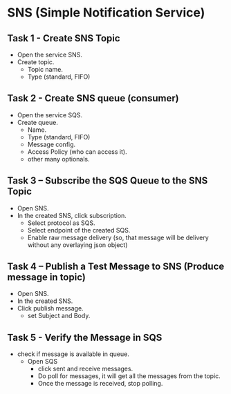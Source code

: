 # SNS (Simple Notification Service)

## Task 1 - Create SNS Topic

- Open the service SNS.
- Create topic.
    - Topic name.
    - Type (standard, FIFO)
 
 ## Task 2 - Create SNS queue (consumer)

 - Open the service SQS.
 - Create queue.
    - Name.
    - Type (standard, FIFO)
    - Message config.
    - Access Policy (who can access it).
    - other many optionals.

## Task 3 – Subscribe the SQS Queue to the SNS Topic

- Open SNS.
- In the created SNS, click subscription.
    -   Select protocol as SQS.
    -   Select endpoint of the created SQS.
    -   Enable raw message delivery (so, that message will be delivery without any overlaying json object)

## Task 4 – Publish a Test Message to SNS (Produce message in topic)

- Open SNS.
- In the created SNS.
- Click publish message.
    - set Subject and Body.


## Task 5 - Verify the Message in SQS
- check if message is available in queue.
    - Open SQS
        - click sent and receive messages.
        - Do poll for messages, it will get all the messages from the topic.
        - Once the message is received, stop polling.

